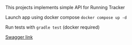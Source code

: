 This projects implements simple API for Running Tracker

Launch app using docker compose
``
docker compose up -d
``

Run tests with
``
gradle test
``
(docker required)

[Swagger link](http://localhost:8080/run-tracker/swagger-ui/index.html#/)